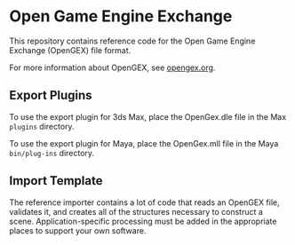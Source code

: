 # Open Game Engine Exchange

This repository contains reference code for the Open Game Engine Exchange (OpenGEX) file format.

For more information about OpenGEX, see [opengex.org](opengex.org).

## Export Plugins

To use the export plugin for 3ds Max, place the OpenGex.dle file in the Max `plugins` directory.

To use the export plugin for Maya, place the OpenGex.mll file in the Maya `bin/plug-ins` directory.

## Import Template

The reference importer contains a lot of code that reads an OpenGEX file, validates it, and creates all of the structures necessary to construct a scene. Application-specific processing must be added in the appropriate places to support your own software.

